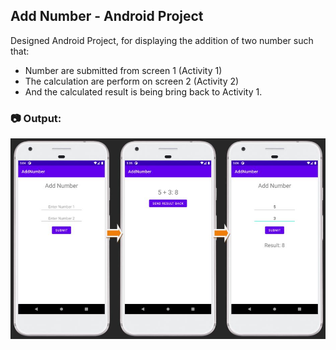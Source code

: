 ## Add Number - Android Project

Designed Android Project, for displaying the addition of two number such that:
 - Number are submitted from screen 1 (Activity 1)
 - The calculation are perform on screen 2 (Activity 2)
 - And the calculated result is being bring back to Activity 1.

### :camera: Output:
<img alt="008_AddNumber-using-indent" src="./ProjectScreenshot/AddNumber_using_intent.JPG" width="" height="" />
